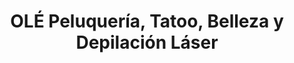---
title: "OLÉ Peluquería, Tatoo, Belleza y Depilación Láser"
url: /valladolid/ole-peluqueria-tatoo-belleza-y-depilacion-laser/
shop: Friseur
---